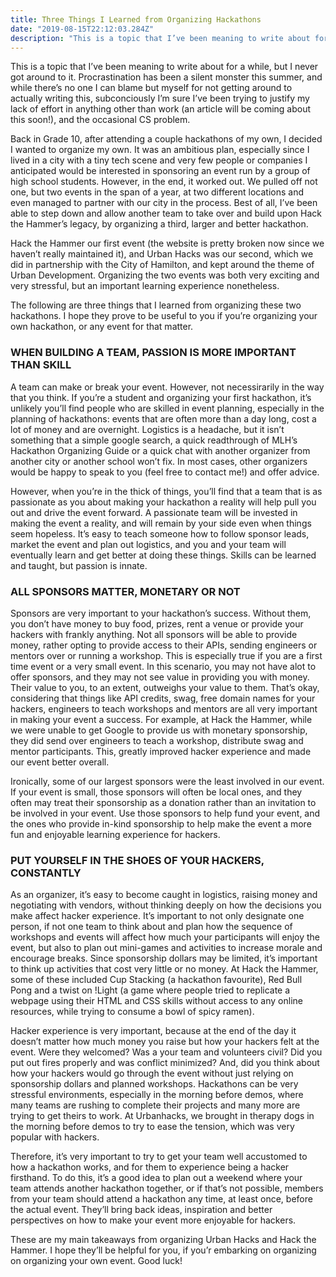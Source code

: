```yaml
---
title: Three Things I Learned from Organizing Hackathons
date: "2019-08-15T22:12:03.284Z"
description: "This is a topic that I’ve been meaning to write about for a while, but I never got around to it..."
---
```


This is a topic that I’ve been meaning to write about for a while, but I never got around to it. Procrastination has been a silent monster this summer, and while there’s no one I can blame but myself for not getting around to actually writing this, subconciously I’m sure I’ve been trying to justify my lack of effort in anything other than work (an article will be coming about this soon!), and the occasional CS problem.

Back in Grade 10, after attending a couple hackathons of my own, I decided I wanted to organize my own. It was an ambitious plan, especially since I lived in a city with a tiny tech scene and very few people or companies I anticipated would be interested in sponsoring an event run by a group of high school students. However, in the end, it worked out. We pulled off not one, but two events in the span of a year, at two different locations and even managed to partner with our city in the process. Best of all, I’ve been able to step down and allow another team to take over and build upon Hack the Hammer’s legacy, by organizing a third, larger and better hackathon.

Hack the Hammer our first event (the website is pretty broken now since we haven’t really maintained it), and Urban Hacks was our second, which we did in partnership with the City of Hamilton, and kept around the theme of Urban Development. Organizing the two events was both very exciting and very stressful, but an important learning experience nonetheless.

The following are three things that I learned from organizing these two hackathons. I hope they prove to be useful to you if you’re organizing your own hackathon, or any event for that matter.

### WHEN BUILDING A TEAM, PASSION IS MORE IMPORTANT THAN SKILL

A team can make or break your event. However, not necessirarily in the way that you think. If you’re a student and organizing your first hackathon, it’s unlikely you’ll find people who are skilled in event planning, especially in the planning of hackathons: events that are often more than a day long, cost a lot of money and are overnight. Logistics is a headache, but it isn’t something that a simple google search, a quick readthrough of MLH’s Hackathon Organizing Guide or a quick chat with another organizer from another city or another school won’t fix. In most cases, other organizers would be happy to speak to you (feel free to contact me!) and offer advice.

However, when you’re in the thick of things, you’ll find that a team that is as passionate as you about making your hackathon a reality will help pull you out and drive the event forward. A passionate team will be invested in making the event a reality, and will remain by your side even when things seem hopeless. It’s easy to teach someone how to follow sponsor leads, market the event and plan out logistics, and you and your team will eventually learn and get better at doing these things. Skills can be learned and taught, but passion is innate.

### ALL SPONSORS MATTER, MONETARY OR NOT

Sponsors are very important to your hackathon’s success. Without them, you don’t have money to buy food, prizes, rent a venue or provide your hackers with frankly anything. Not all sponsors will be able to provide money, rather opting to provide access to their APIs, sending engineers or mentors over or running a workshop. This is especially true if you are a first time event or a very small event. In this scenario, you may not have alot to offer sponsors, and they may not see value in providing you with money. Their value to you, to an extent, outweighs your value to them. That’s okay, considering that things like API credits, swag, free domain names for your hackers, engineers to teach workshops and mentors are all very important in making your event a success. For example, at Hack the Hammer, while we were unable to get Google to provide us with monetary sponsorship, they did send over engineers to teach a workshop, distribute swag and mentor participants. This, greatly improved hacker experience and made our event better overall.

Ironically, some of our largest sponsors were the least involved in our event. If your event is small, those sponsors will often be local ones, and they often may treat their sponsorship as a donation rather than an invitation to be involved in your event. Use those sponsors to help fund your event, and the ones who provide in-kind sponsorship to help make the event a more fun and enjoyable learning experience for hackers.

### PUT YOURSELF IN THE SHOES OF YOUR HACKERS, CONSTANTLY

As an organizer, it’s easy to become caught in logistics, raising money and negotiating with vendors, without thinking deeply on how the decisions you make affect hacker experience. It’s important to not only designate one person, if not one team to think about and plan how the sequence of workshops and events will affect how much your participants will enjoy the event, but also to plan out mini-games and activities to increase morale and encourage breaks. Since sponsorship dollars may be limited, it’s important to think up activities that cost very little or no money. At Hack the Hammer, some of these included Cup Stacking (a hackathon favourite), Red Bull Pong and a twist on !Light (a game where people tried to replicate a webpage using their HTML and CSS skills without access to any online resources, while trying to consume a bowl of spicy ramen).

Hacker experience is very important, because at the end of the day it doesn’t matter how much money you raise but how your hackers felt at the event. Were they welcomed? Was a your team and volunteers civil? Did you put out fires properly and was conflict minimized? And, did you think about how your hackers would go through the event without just relying on sponsorship dollars and planned workshops. Hackathons can be very stressful environments, especially in the morning before demos, where many teams are rushing to complete their projects and many more are trying to get theirs to work. At Urbanhacks, we brought in therapy dogs in the morning before demos to try to ease the tension, which was very popular with hackers.

Therefore, it’s very important to try to get your team well accustomed to how a hackathon works, and for them to experience being a hacker firsthand. To do this, it’s a good idea to plan out a weekend where your team attends another hackathon together, or if that’s not possible, members from your team should attend a hackathon any time, at least once, before the actual event. They’ll bring back ideas, inspiration and better perspectives on how to make your event more enjoyable for hackers.

These are my main takeaways from organizing Urban Hacks and Hack the Hammer. I hope they’ll be helpful for you, if you’r embarking on organizing on organizing your own event. Good luck!



